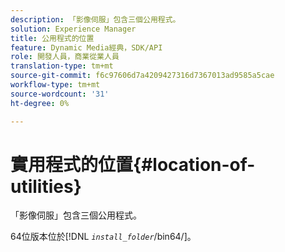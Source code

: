 ```yaml
---
description: 「影像伺服」包含三個公用程式。
solution: Experience Manager
title: 公用程式的位置
feature: Dynamic Media經典，SDK/API
role: 開發人員，商業從業人員
translation-type: tm+mt
source-git-commit: f6c97606d7a4209427316d7367013ad9585a5cae
workflow-type: tm+mt
source-wordcount: '31'
ht-degree: 0%

---
```



# 實用程式的位置{#location-of-utilities}

「影像伺服」包含三個公用程式。

64位版本位於&#x200B;[!DNL *`install_folder`*/bin64/]。
